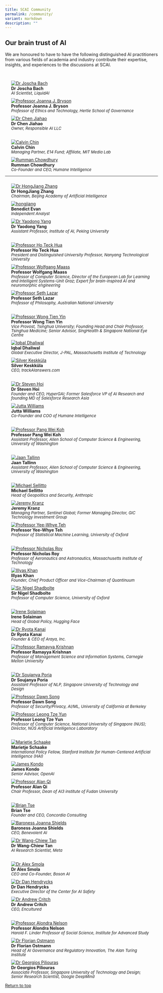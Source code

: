 ```yaml
---
title: SCAI Community
permalink: /community/
variant: markdown
description: ""
---
```

## Our brain trust of AI

We are honoured to have to have the following distinguished AI practitioners from various fields of academia and industry contribute their expertise, insights, and experiences to the discussions at SCAI.


<div class="row" style="padding: 20px 0px 0px 0px;">
	
<div class="col" style="padding: 10px 20px 0px 20px;"><a href="/profiles/joscha-bach/">
	<img src="/images/People/joscha_bach.jpeg" alt="Dr Joscha Bach"></a><br><strong>Dr Joscha Bach</strong><br><span style="font-size:13px; line-height:14px"><em>AI Scientist, LiquidAI</em></span><br></div>

<div class="col" style="padding: 10px 20px 0px 20px;"><a href="/profiles/joanna-bryson/">
	<img src="/images/People/joanna_bryson.jpeg" alt="Professor Joanna J. Bryson"></a><br><strong>Professor Joanna J. Bryson</strong><br><span style="font-size:13px; line-height:14px"><em>Professor of Ethics and Technology, Hertie School of Governance</em></span><br></div>

<div class="col" style="padding: 10px 20px 0px 20px;"><a href="/profiles/chen-jiahao/">
	<img src="/images/People/chen_jiahao.jpeg" alt="Dr Chen Jiahao"></a><br><strong>Dr Chen Jiahao</strong><br><span style="font-size:13px; line-height:14px"><em>Owner, Responsible AI LLC</em></span><br></div>	
	
</div>

<div class="row" style="padding: 20px 0px 0px 0px;">

<div class="col" style="padding: 10px 20px 0px 20px;"><a href="/profiles/calvin-chin/">
	<img src="/images/People/calvin_chin.jpeg" alt="Calvin Chin"></a><br><strong>Calvin Chin</strong><br><span style="font-size:13px; line-height:14px"><em>Managing Partner, E14 Fund;  Affiliate, MIT Media Lab</em></span><br></div>

<div class="col" style="padding: 10px 20px 0px 20px;"><a href="/profiles/rumman-chowdhury/">
	<img src="/images/People/rumman_chowdhury.jpeg" alt="Rumman Chowdhury"></a><br><strong>Rumman Chowdhury</strong><br><span style="font-size:13px; line-height:14px"><em>Co-Founder and CEO, Humane Intelligence</em></span><br></div>

</div>



----
	
<div class="col" style="padding: 10px 20px 0px 20px;"><a href="/profiles/hongjiang-zhang/">
	<img src="/images/People/hongjiang_zhang.jpeg" alt="Dr HongJiang Zhang"></a><br><strong>Dr HongJiang Zhang</strong><br><span style="font-size:13px; line-height:14px"><em>Chairman, Beijing Academy of Artificial Intelligence</em></span><br></div>

<div class="col" style="padding: 10px 20px 0px 20px;"><a href="/profiles/benedict-evan/">
	<img src="/images/People/benedict_evan.jpeg" alt="hongjiang"></a><br><strong>Benedict Evan</strong><br><span style="font-size:13px; line-height:14px"><em>Independent Analyst</em></span><br></div>
	
<div class="col" style="padding: 10px 20px 0px 20px;"><a href="/profiles/yaodong-yang/">
	<img src="/images/People/yaodong_yang.jpeg" alt="Dr Yaodong Yang"></a><br><strong>Dr Yaodong Yang</strong><br><span style="font-size:13px; line-height:14px"><em>Assistant Professor, Institute of AI, Peking University</em></span><br></div>
	


<div class="row" style="padding: 20px 0px 0px 0px;">
	
<div class="col" style="padding: 10px 20px 0px 20px;"><a href="/profiles/ho-teck-hua/">
	<img src="/images/People/ho_teck_hua.jpeg" alt="Professor Ho Teck Hua"></a><br><strong>Professor Ho Teck Hua</strong><br><span style="font-size:13px; line-height:14px"><em>President and Distinguished University Professor, Nanyang Technological University</em></span><br></div>

<div class="col" style="padding: 10px 20px 0px 20px;"><a href="/profiles/wolfgang-maass/">
	<img src="/images/People/wolfgang_maass.jpeg" alt="Professor Wolfgang Maass"></a><br><strong>Professor Wolfgang Maass</strong><br><span style="font-size:13px; line-height:14px"><em>Professor of Computer Science, Director of the European Lab for Learning and Intelligent Systems-Unit Graz; Expert for brain-inspired AI and neuromorphic engineering</em></span><br></div>
	
<div class="col" style="padding: 10px 20px 0px 20px;"><a href="/profiles/seth-lazar/">
	<img src="/images/People/seth_lazar.jpeg" alt="Professor Seth Lazar"></a><br><strong>Professor Seth Lazar</strong><br><span style="font-size:13px; line-height:14px"><em>Professor of Philosophy, Australian National University</em></span><br></div>
	
</div>

<div class="row" style="padding: 20px 0px 0px 0px;">
	
<div class="col" style="padding: 10px 20px 0px 20px;"><a href="/profiles/wong-tien-yin/">
	<img src="/images/People/wong_tien_yin.jpeg" alt="Professor Wong Tien Yin"></a><br><strong>Professor Wong Tien Yin</strong><br><span style="font-size:13px; line-height:14px"><em>Vice Provost, Tsinghua University; Founding Head and Chair Professor, Tsinghua Medicine; Senior Advisor, SingHealth &amp; Singapore National Eye Centre</em></span><br></div>

<div class="col" style="padding: 10px 20px 0px 20px;"><a href="/profiles/iqbal-dhaliwal/">
	<img src="/images/People/iqbal_dhaliwal.jpeg" alt="Iqbal Dhaliwal"></a><br><strong>Iqbal Dhaliwal</strong><br><span style="font-size:13px; line-height:14px"><em>Global Executive Director, J-PAL, Massachusetts Institute of Technology</em></span><br></div>
	
<div class="col" style="padding: 10px 20px 0px 20px;"><a href="/profiles/silver-keskkula/">
	<img src="/images/People/silver_keskkula.jpeg" alt="Silver Keskküla"></a><br><strong>Silver Keskküla</strong><br><span style="font-size:13px; line-height:14px"><em>CEO, trackAIanswers.com</em></span><br></div>
	
</div>

<div class="row" style="padding: 20px 0px 0px 0px;">
	
<div class="col" style="padding: 10px 20px 0px 20px;"><a href="/profiles/steven-hoi/">
	<img src="/images/People/steven_hoi.jpeg" alt="Dr Steven Hoi"></a><br><strong>Dr Steven Hoi</strong><br><span style="font-size:13px; line-height:14px"><em>Founder and CEO, HyperGAI; Former Salesforce VP of AI Research and founding MD of Salesforce Research Asia</em></span><br></div>


	
<div class="col" style="padding: 10px 20px 0px 20px;"><a href="/profiles/jutta-williams/">
	<img src="/images/People/jutta_williams.jpeg" alt="Jutta Williams"></a><br><strong>Jutta Williams</strong><br><span style="font-size:13px; line-height:14px"><em>Co-Founder and COO of Humane Intelligence</em></span><br></div>
	
</div>

<div class="row" style="padding: 20px 0px 0px 0px;">
	



	
<div class="col" style="padding: 10px 20px 0px 20px;"><a href="/profiles/pang-wei-koh/">
	<img src="/images/People/pang_wei_koh.jpeg" alt="Professor Pang Wei Koh"></a><br><strong>Professor Pang Wei Koh</strong><br><span style="font-size:13px; line-height:14px"><em>Assistant Professor, Allen School of Computer Science &amp; Engineering, University of Washington</em></span><br></div>
	
</div>

<div class="row" style="padding: 20px 0px 0px 0px;">
	



	
<div class="col" style="padding: 10px 20px 0px 20px;"><a href="/profiles/jaan-tallinn/">
	<img src="/images/People/jaan_tallinn.jpeg" alt="Jaan Tallinn"></a><br><strong>Jaan Tallinn</strong><br><span style="font-size:13px; line-height:14px"><em>Assistant Professor, Allen School of Computer Science &amp; Engineering, University of Washington</em></span><br></div>
	
</div>

<div class="row" style="padding: 20px 0px 0px 0px;">
	
<div class="col" style="padding: 10px 20px 0px 20px;"><a href="/profiles/michael-sellitto/">
	<img src="/images/People/michael_sellitto.jpeg" alt="Michael Sellitto"></a><br><strong>Michael Sellitto</strong><br><span style="font-size:13px; line-height:14px"><em>Head of Geopolitics and Security, Anthropic</em></span><br></div>

<div class="col" style="padding: 10px 20px 0px 20px;"><a href="/profiles/jeremy-kranz/">
	<img src="/images/People/jeremy_kranz.jpeg" alt="Jeremy Kranz"></a><br><strong>Jeremy Kranz</strong><br><span style="font-size:13px; line-height:14px"><em>Managing Partner, Sentinel Global; Former Managing Director, GIC Technology Investment Group</em></span><br></div>
	
<div class="col" style="padding: 10px 20px 0px 20px;"><a href="/profiles/yee-whye-teh/">
	<img src="/images/People/yee_whye_teh.jpeg" alt="Professor Yee-Whye Teh"></a><br><strong>Professor Yee-Whye Teh</strong><br><span style="font-size:13px; line-height:14px"><em>Professor of Statistical Machine Learning, University of Oxford</em></span><br></div>
	
</div>

<div class="row" style="padding: 20px 0px 0px 0px;">
	
<div class="col" style="padding: 10px 20px 0px 20px;"><a href="/profiles/nicholas-roy/">
	<img src="/images/People/nicholas_roy.jpeg" alt="Professor Nicholas Roy"></a><br><strong>Professor Nicholas Roy</strong><br><span style="font-size:13px; line-height:14px"><em>Professor of Aeronautics and Astronautics, Massachusetts Institute of Technology</em></span><br></div>
	
<div class="col" style="padding: 10px 20px 0px 20px;"><a href="/profiles/illyas-khan/">
	<img src="/images/People/illyas_khan.jpeg" alt="Illyas Khan"></a><br><strong>Illyas Khan</strong><br><span style="font-size:13px; line-height:14px"><em>Founder, Chief Product Officer and Vice-Chairman of Quantinuum</em></span><br></div>
	
<div class="col" style="padding: 10px 20px 0px 20px;"><a href="/profiles/nigel-shadbolt/">
	<img src="/images/People/nigel_shadbolt.jpeg" alt="Sir Nigel Shadbolte"></a><br><strong>Sir Nigel Shadbolte</strong><br><span style="font-size:13px; line-height:14px"><em>Professor of Computer Science, University of Oxford</em></span><br></div>
	
</div>

<div class="row" style="padding: 20px 0px 0px 0px;">
	
<div class="col" style="padding: 10px 20px 0px 20px;"><a href="/profiles/irene-solaiman/">
	<img src="/images/People/irene_solaiman.jpeg" alt="Irene Solaiman"></a><br><strong>Irene Solaiman</strong><br><span style="font-size:13px; line-height:14px"><em>Head of Global Policy, Hugging Face</em></span><br></div>
	
<div class="col" style="padding: 10px 20px 0px 20px;"><a href="/profiles/ryota-kanai/">
	<img src="/images/People/ryota_kanai.jpeg" alt="Dr Ryota Kanai"></a><br><strong>Dr Ryota Kanai</strong><br><span style="font-size:13px; line-height:14px"><em>Founder &amp; CEO of Araya, Inc.</em></span><br></div>
	
<div class="col" style="padding: 10px 20px 0px 20px;"><a href="/profiles/ramayya-krishnan/">
	<img src="/images/People/ramayya_krishnan.jpeg" alt="Professor Ramayya Krishnan"></a><br><strong>Professor Ramayya Krishnan</strong><br><span style="font-size:13px; line-height:14px"><em>Professor of Management Science and Information Systems, Carnegie Mellon University</em></span><br></div>
	
</div>

<div class="row" style="padding: 20px 0px 0px 0px;">
	
<div class="col" style="padding: 10px 20px 0px 20px;"><a href="/profiles/soujanya-poria/">
	<img src="/images/People/soujanya_poria.jpeg" alt="Dr Soujanya Poria"></a><br><strong>Dr Soujanya Poria</strong><br><span style="font-size:13px; line-height:14px"><em>Assistant Professor of NLP, Singapore University of Technology and Design</em></span><br></div>
	
<div class="col" style="padding: 10px 20px 0px 20px;"><a href="/profiles/dawn-song/">
	<img src="/images/People/dawn_song.jpeg" alt="Professor Dawn Song"></a><br><strong>Professor Dawn Song</strong><br><span style="font-size:13px; line-height:14px"><em>Professor of Security/Privacy, AI/ML, University of California at Berkeley</em></span><br></div>
	
<div class="col" style="padding: 10px 20px 0px 20px;"><a href="/profiles/leong-tze-yun/">
	<img src="/images/People/leong_tze_yun.jpeg" alt="Professor Leong Tze Yun"></a><br><strong>Professor Leong Tze Yun</strong><br><span style="font-size:13px; line-height:14px"><em>Professor of Computer Science, National University of Singapore (NUS); Director, NUS Artificial Intelligence Laboratory
</em></span><br></div>
	
</div>

<div class="row" style="padding: 20px 0px 0px 0px;">
	
<div class="col" style="padding: 10px 20px 0px 20px;"><a href="/profiles/marietje-schaake/">
	<img src="/images/People/marietje_schaake.jpeg" alt="Marietje Schaake"></a><br><strong>Marietje Schaake</strong><br><span style="font-size:13px; line-height:14px"><em>International Policy Fellow, Stanford Institute for Human-Centered Artificial Intelligence (HAI)</em></span><br></div>
	
<div class="col" style="padding: 10px 20px 0px 20px;"><a href="/profiles/james-kondo/">
	<img src="/images/People/james_kondo.jpeg" alt="James Kondo"></a><br><strong>James Kondo</strong><br><span style="font-size:13px; line-height:14px"><em>Senior Advisor, OpenAI</em></span><br></div>

<div class="col" style="padding: 10px 20px 0px 20px;"><a href="/profiles/alan-qi/">
	<img src="/images/People/alan_qi.jpeg" alt="Professor Alan Qi"></a><br><strong>Professor Alan Qi</strong><br><span style="font-size:13px; line-height:14px"><em>Chair Professor, Dean of AI3 institute of Fudan University</em></span><br></div>
	
</div>

<div class="row" style="padding: 20px 0px 0px 0px;">
	
<div class="col" style="padding: 10px 20px 0px 20px;"><a href="/profiles/brian-tse/">
	<img src="/images/People/brian_tse.jpeg" alt="Brian Tse"></a><br><strong>Brian Tse</strong><br><span style="font-size:13px; line-height:14px"><em>Founder and CEO, Concordia Consulting</em></span><br></div>
	
<div class="col" style="padding: 10px 20px 0px 20px;"><a href="/profiles/baroness-joanna-shields/">
	<img src="/images/People/baroness_joanna_shields.jpeg" alt="Baroness Joanna Shields"></a><br><strong>Baroness Joanna Shields</strong><br><span style="font-size:13px; line-height:14px"><em>CEO, Benevolent AI</em></span><br></div>

<div class="col" style="padding: 10px 20px 0px 20px;"><a href="/profiles/wang-chiew-tan/">
	<img src="/images/People/wang_chiew_tan.jpeg" alt="Dr Wang-Chiew Tan"></a><br><strong>Dr Wang-Chiew Tan</strong><br><span style="font-size:13px; line-height:14px"><em>AI Research Scientist, Meta</em></span><br></div>	

</div>

<div class="row" style="padding: 20px 0px 0px 0px;">
	
<div class="col" style="padding: 10px 20px 0px 20px;"><a href="/profiles/alex-smola/">
	<img src="/images/People/alex_smola.jpeg" alt="Dr Alex Smola"></a><br><strong>Dr Alex Smola</strong><br><span style="font-size:13px; line-height:14px"><em>CEO and Co-Founder, Boson AI</em></span><br></div>

<div class="col" style="padding: 10px 20px 0px 20px;"><a href="/profiles/dan-hendrycks/">
	<img src="/images/People/dan_hendrycks.jpeg" alt="Dr Dan Hendrycks"></a><br><strong>Dr Dan Hendrycks</strong><br><span style="font-size:13px; line-height:14px"><em>Executive Director of the Center for AI Safety</em></span><br></div>	

<div class="col" style="padding: 10px 20px 0px 20px;"><a href="/profiles/andrew-critch/">
	<img src="/images/People/andrew_critch.jpeg" alt="Dr Andrew Critch"></a><br><strong>Dr Andrew Critch</strong><br><span style="font-size:13px; line-height:14px"><em>CEO, Encultured</em></span><br></div>
	
</div>

<div class="row" style="padding: 20px 0px 0px 0px;">
	
<div class="col" style="padding: 10px 20px 0px 20px;"><a href="/profiles/alondra-nelson/">
	<img src="/images/People/alondra_nelson.jpeg" alt="Professor Alondra Nelson"></a><br><strong>Professor Alondra Nelson</strong><br><span style="font-size:13px; line-height:14px"><em>Harold F. Linder Professor of Social Science, Institute for Advanced Study</em></span><br></div>

<div class="col" style="padding: 10px 20px 0px 20px;"><a href="/profiles/florian-ostmann/">
	<img src="/images/People/florian_ostmann.jpeg" alt="Dr Florian Ostmann"></a><br><strong>Dr Florian Ostmann</strong><br><span style="font-size:13px; line-height:14px"><em>Head of AI Governance and Regulatory Innovation, The Alan Turing Institute</em></span><br></div>	

<div class="col" style="padding: 10px 20px 0px 20px;"><a href="/profiles/georgios-piliouras/">
	<img src="/images/People/georgios_piliouras.jpeg" alt="Dr Georgios Piliouras"></a><br><strong>Dr Georgios Piliouras</strong><br><span style="font-size:13px; line-height:14px"><em>Associate Professor, Singapore University of Technology and Design; Senior Research Scientist, Google DeepMind</em></span><br></div>	

</div>

[Return to top](/community/#our-brain-trust-of-ai)